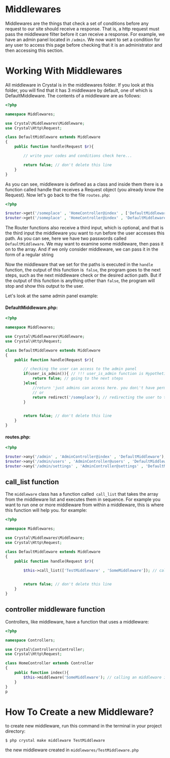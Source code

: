 # Middlewares
Middlewares are the things that check a set of conditions before any request to our site should receive a response. That is, a http request must pass the middleware filter before it can receive a response.
For example, we have an admin panel located in `/admin`. We now want to set a condition for any user to access this page before checking that it is an administrator and then accessing this section.

# Working With Middlewares
All middleware in Crystal is in the middlewares folder. If you look at this folder, you will find that it has 3 middleware by default, one of which is DefaultMiddleware. The contents of a middleware are as follows:

```php
<?php

namespace Middlewares;

use Crystal\Middlewares\Middleware;
use Crystal\Http\Request;

class DefaultMiddleware extends Middleware
{
	public function handle(Request $r){

		// write your codes and conditions check here...

		return false; // don't delete this line
	}
}
```

As you can see, middleware is defined as a class and inside them there is a function called handle that receives a Request object (you already know the Request). Now let's go back to the file `routes.php`:

```php
<?php

$router->get('/someplace' , 'HomeController@index' , ['DefaultMiddleware']);
$router->get('/someplace' , 'HomeController@index' , 'DefaultMiddleware');
```

The Router functions also receive a third input, which is optional, and that is the third input the middleware you want to run before the user accesses this path. As you can see, here we have two passwords called `DefaultMiddleware`. We may want to examine some middleware, then pass it on to the array. And if we only consider middleware, we can pass it in the form of a regular string


Now the middleware that we set for the paths is executed in the `handle` function, the output of this function is` false`, the program goes to the next steps, such as the next middleware check or the desired action path. But if the output of this function is anything other than `false`, the program will stop and show this output to the user.


Let's look at the same admin panel example:

#### DefaultMiddleware.php:
```php
<?php

namespace Middlewares;

use Crystal\Middlewares\Middleware;
use Crystal\Http\Request;

class DefaultMiddleware extends Middleware
{
	public function handle(Request $r){

		// checking the user can access to the admin panel
		if(user_is_admin()){ // !!! user_is_admin function is Hypothetical !!!
		    return false; // going to the next steps
		}else{
		    //return 'just admins can access here. you don\'t have permission to access here;
		    // or
		    return redirect('/someplace'); // redirecting the user to the /someplace
		}
		

		return false; // don't delete this line
	}
}
```



#### routes.php:
```php
<?php

$router->any('/admin' , 'AdminController@index' , 'DefaultMiddleware');
$router->any('/admin/users' , 'AdminController@users' , 'DefaultMiddleware');
$router->any('/admin/settings' , 'AdminController@settings' , 'DefaultMiddleware');
```



## call_list function
The `middleware` class has a function called` call_list` that takes the array from the middleware list and executes them in sequence. For example you want to run one or more middleware from within a middleware, this is where this function will help you. for example:

```php
<?php

namespace Middlewares;

use Crystal\Middlewares\Middleware;
use Crystal\Http\Request;

class DefaultMiddleware extends Middleware
{
	public function handle(Request $r){

		$this->call_list(['TestMiddleware' , 'SomeMiddleware']); // calling other middlewares from this middleware
		

		return false; // don't delete this line
	}
}
```


## controller middleware function
Controllers, like middleware, have a function that uses a middleware:

```php
<?php

namespace Controllers;

use Crystal\Controllers\Controller;
use Crystal\Http\Request;

class HomeController extends Controller
{
	public function index(){
	    $this->middleware('SomeMiddleware'); // calling an middleware inside the controller
	}
}
p
```


# How To Create a new Middleware?
to create new middleware, run this command in the terminal in your project directory:

`$ php crystal make middleware TestMiddleware`

the new middleware created in `middlewares/TestMiddleware.php`

